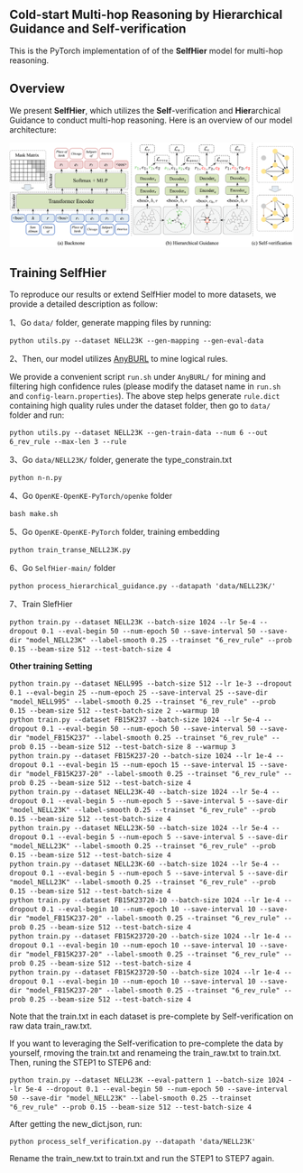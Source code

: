 ## Cold-start Multi-hop Reasoning by Hierarchical Guidance and Self-verification

This is the PyTorch implementation of of the **SelfHier** model for multi-hop reasoning.

## Overview
We present **SelfHier**, which utilizes the **Self**-verification and **Hier**archical Guidance to conduct multi-hop reasoning. Here is an overview of our model architecture:

![](figs/model.png)

## Training SelfHier
To reproduce our results or extend SelfHier model to more datasets, we provide a detailed description as follow:

1、Go `data/` folder, generate mapping files by running:
```
python utils.py --dataset NELL23K --gen-mapping --gen-eval-data
```

2、Then, our model utilizes [AnyBURL](https://web.informatik.uni-mannheim.de/AnyBURL/) to mine logical rules. 

We provide a convenient script `run.sh` under `AnyBURL/` for mining and filtering high confidence rules (please modify the dataset name in `run.sh` and `config-learn.properties`). The above step helps generate `rule.dict` containing high quality rules under the dataset folder, then go to `data/` folder and run:
```
python utils.py --dataset NELL23K --gen-train-data --num 6 --out 6_rev_rule --max-len 3 --rule
```

3、Go `data/NELL23K/` folder, generate the type_constrain.txt
```
python n-n.py
```
4、Go `OpenKE-OpenKE-PyTorch/openke` folder
```
bash make.sh
```
5、Go `OpenKE-OpenKE-PyTorch` folder, training embedding
```
python train_transe_NELL23K.py
```
6、Go `SelfHier-main/` folder
```
python process_hierarchical_guidance.py --datapath 'data/NELL23K/'
```
7、Train SlefHier
```
python train.py --dataset NELL23K --batch-size 1024 --lr 5e-4 --dropout 0.1 --eval-begin 50 --num-epoch 50 --save-interval 50 --save-dir "model_NELL23K" --label-smooth 0.25 --trainset "6_rev_rule" --prob 0.15 --beam-size 512 --test-batch-size 4
```

**Other training Setting**
```
python train.py --dataset NELL995 --batch-size 512 --lr 1e-3 --dropout 0.1 --eval-begin 25 --num-epoch 25 --save-interval 25 --save-dir "model_NELL995" --label-smooth 0.25 --trainset "6_rev_rule" --prob 0.15 --beam-size 512 --test-batch-size 2 --warmup 10
python train.py --dataset FB15K237 --batch-size 1024 --lr 5e-4 --dropout 0.1 --eval-begin 50 --num-epoch 50 --save-interval 50 --save-dir "model_FB15K237" --label-smooth 0.25 --trainset "6_rev_rule" --prob 0.15 --beam-size 512 --test-batch-size 8 --warmup 3
python train.py --dataset FB15K237-20 --batch-size 1024 --lr 1e-4 --dropout 0.1 --eval-begin 15 --num-epoch 15 --save-interval 15 --save-dir "model_FB15K237-20" --label-smooth 0.25 --trainset "6_rev_rule" --prob 0.25 --beam-size 512 --test-batch-size 4
python train.py --dataset NELL23K-40 --batch-size 1024 --lr 5e-4 --dropout 0.1 --eval-begin 5 --num-epoch 5 --save-interval 5 --save-dir "model_NELL23K" --label-smooth 0.25 --trainset "6_rev_rule" --prob 0.15 --beam-size 512 --test-batch-size 4
python train.py --dataset NELL23K-50 --batch-size 1024 --lr 5e-4 --dropout 0.1 --eval-begin 5 --num-epoch 5 --save-interval 5 --save-dir "model_NELL23K" --label-smooth 0.25 --trainset "6_rev_rule" --prob 0.15 --beam-size 512 --test-batch-size 4
python train.py --dataset NELL23K-60 --batch-size 1024 --lr 5e-4 --dropout 0.1 --eval-begin 5 --num-epoch 5 --save-interval 5 --save-dir "model_NELL23K" --label-smooth 0.25 --trainset "6_rev_rule" --prob 0.15 --beam-size 512 --test-batch-size 4
python train.py --dataset FB15K23720-10 --batch-size 1024 --lr 1e-4 --dropout 0.1 --eval-begin 10 --num-epoch 10 --save-interval 10 --save-dir "model_FB15K237-20" --label-smooth 0.25 --trainset "6_rev_rule" --prob 0.25 --beam-size 512 --test-batch-size 4
python train.py --dataset FB15K23720-20 --batch-size 1024 --lr 1e-4 --dropout 0.1 --eval-begin 10 --num-epoch 10 --save-interval 10 --save-dir "model_FB15K237-20" --label-smooth 0.25 --trainset "6_rev_rule" --prob 0.25 --beam-size 512 --test-batch-size 4
python train.py --dataset FB15K23720-50 --batch-size 1024 --lr 1e-4 --dropout 0.1 --eval-begin 10 --num-epoch 10 --save-interval 10 --save-dir "model_FB15K237-20" --label-smooth 0.25 --trainset "6_rev_rule" --prob 0.25 --beam-size 512 --test-batch-size 4
```

Note that the train.txt in each dataset is pre-complete by Self-verification on raw data train_raw.txt.

If you want to leveraging the Self-verification to pre-complete the data by yourself, rmoving the train.txt and renameing the train_raw.txt to train.txt.
Then, runing the STEP1 to STEP6 and:
```
python train.py --dataset NELL23K --eval-pattern 1 --batch-size 1024 --lr 5e-4 --dropout 0.1 --eval-begin 50 --num-epoch 50 --save-interval 50 --save-dir "model_NELL23K" --label-smooth 0.25 --trainset "6_rev_rule" --prob 0.15 --beam-size 512 --test-batch-size 4
```
After getting the new_dict.json, run:
```
python process_self_verification.py --datapath 'data/NELL23K'
```
Rename the train_new.txt to train.txt and run the STEP1 to STEP7 again.